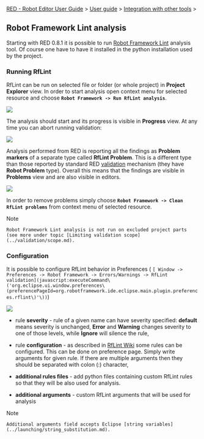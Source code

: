 [RED - Robot Editor User Guide](..\\..\\..\\) > [User
guide](..\\..\\user_guide.md) > [Integration with other
tools](..\\..\\tools_integration.md) >

## Robot Framework Lint analysis

Starting with RED 0.8.1 it is possible to run [Robot Framework
Lint](http://github.com/boakley/robotframework-lint/) analysis tool. Of course
one have to have it installed in the python installation used by the project.

### Running RfLint

RfLint can be run on selected file or folder (or whole project) in **Project
Explorer** view. In order to start analysis open context menu for selected
resource and choose **`Robot Framework -> Run RfLint analysis`**.

![](images/rflint_run.png)

The analysis should start and its progress is visible in **Progress** view. At
any time you can abort running validation:

![](images/rflint_progress.png)

Analysis performed from RED is reporting all the findings as **Problem
markers** of a separate type called **RfLint Problem**. This is a different
type than those reported by standard RED [ validation](../validation.md)
mechanism (they have **Robot Problem** type). Overall this means that the
findings are visible in **Problems** view and are also visible in editors.

![](images/rflint_problems.png)

In order to remove problems simply choose **`Robot Framework -> Clean RfLint
problems`** from context menu of selected resource.

Note

    Robot Framework Lint analysis is not run on excluded project parts (see more under topic [Limiting validation scope](../validation/scope.md). 

### Configuration

It is possible to configure RfLint behavior in Preferences ( `[ Window ->
Preferences -> Robot Framework -> Errors/Warnings -> RfLint
validation](javascript:executeCommand\('org.eclipse.ui.window.preferences\(preferencePageId=org.robotframework.ide.eclipse.main.plugin.preferences.rflint\)'\))`)

![](images/rflint_prefs.png)

  * rule **severity** \- rule of a given name can have severity specified: **default** means severity is unchanged, **Error** and **Warning** changes severity to one of those levels, while **Ignore** will silence the rule, 

  * rule **configuration** \- as described in [RfLint Wiki](http://github.com/boakley/robotframework-lint/wiki/How-to-write-custom-rules) some rules can be configured. This can be done on preference page. Simply write arguments for given rule. If there are multiple arguments then they should be separated with colon (:) character, 

  * **additional rules files** \- add python files containing custom RfLint rules so that they will be also used for analysis. 

  * **additional arguments** \- custom RfLint arguments that will be used for analysis 

Note

    Additional arguments field accepts Eclipse [string variables](../launching/string_substitution.md).


